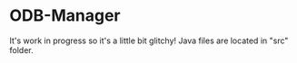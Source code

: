 # ODB-Manager
It's work in progress so it's a little bit glitchy! <bn>
Java files are located in "src" folder.
